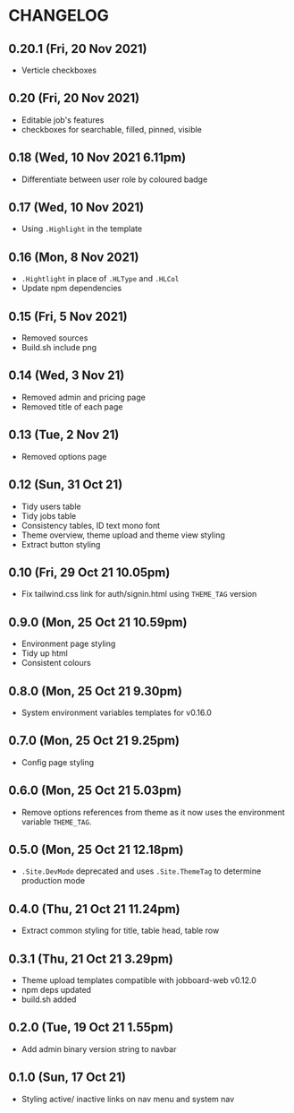 # CHANGELOG

## 0.20.1 (Fri, 20 Nov 2021)
+ Verticle checkboxes

## 0.20 (Fri, 20 Nov 2021)
+ Editable job's features
+ checkboxes for searchable, filled, pinned, visible

## 0.18 (Wed, 10 Nov 2021 6.11pm)
+ Differentiate between user role by coloured badge

## 0.17 (Wed, 10 Nov 2021)
+ Using `.Highlight` in the template

## 0.16 (Mon, 8 Nov 2021)
+ `.Hightlight` in place of `.HLType` and `.HLCol`
+ Update npm dependencies

## 0.15 (Fri, 5 Nov 2021)
+ Removed sources
+ Build.sh include png

## 0.14 (Wed, 3 Nov 21)
+ Removed admin and pricing page
+ Removed title of each page

## 0.13 (Tue, 2 Nov 21)
+ Removed options page

## 0.12 (Sun, 31 Oct 21)
+ Tidy users table
+ Tidy jobs table
+ Consistency tables, ID text mono font
+ Theme overview, theme upload and theme view styling
+ Extract button styling

## 0.10 (Fri, 29 Oct 21 10.05pm)
+ Fix tailwind.css link for auth/signin.html using `THEME_TAG` version

## 0.9.0 (Mon, 25 Oct 21 10.59pm)
+ Environment page styling
+ Tidy up html
+ Consistent colours

## 0.8.0 (Mon, 25 Oct 21 9.30pm)
+ System environment variables templates for v0.16.0

## 0.7.0 (Mon, 25 Oct 21 9.25pm)
+ Config page styling

## 0.6.0 (Mon, 25 Oct 21 5.03pm)
+ Remove options references from theme as it now uses the environment variable `THEME_TAG`.

## 0.5.0 (Mon, 25 Oct 21 12.18pm)
+ `.Site.DevMode` deprecated and uses `.Site.ThemeTag` to determine production mode

## 0.4.0 (Thu, 21 Oct 21 11.24pm)
+ Extract common styling for title, table head, table row

## 0.3.1 (Thu, 21 Oct 21 3.29pm)
+ Theme upload templates compatible with jobboard-web v0.12.0
+ npm deps updated
+ build.sh added

## 0.2.0 (Tue, 19 Oct 21 1.55pm)
+ Add admin binary version string to navbar

## 0.1.0 (Sun, 17 Oct 21)
+ Styling active/ inactive links on nav menu and system nav
